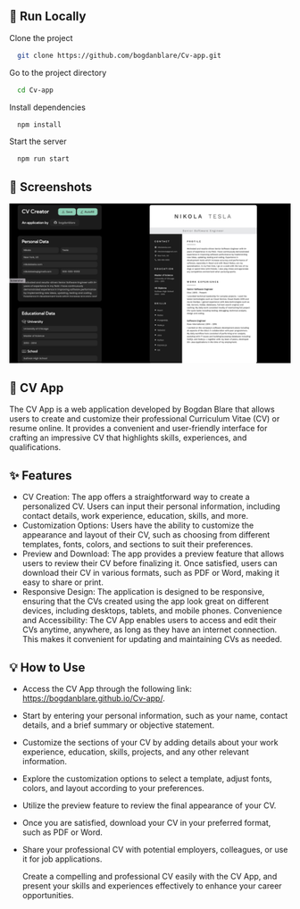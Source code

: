 ## 🔧 Run Locally

Clone the project

```bash
  git clone https://github.com/bogdanblare/Cv-app.git
```

Go to the project directory

```bash
  cd Cv-app
```

Install dependencies

```bash
  npm install
```

Start the server

```bash
  npm run start
```


## 📸 Screenshots

![App Screenshot](https://github.com/bogdanblare/Cv-app/blob/master/Screenshot.png?raw=true)

## 📱 CV App

The CV App is a web application developed by Bogdan Blare that allows users to create and customize their professional Curriculum Vitae (CV) or resume online. It provides a convenient and user-friendly interface for crafting an impressive CV that highlights skills, experiences, and qualifications.

## ✨ Features

- CV Creation: The app offers a straightforward way to create a personalized CV. Users can input their personal information, including contact details, work experience, education, skills, and more.
- Customization Options: Users have the ability to customize the appearance and layout of their CV, such as choosing from different templates, fonts, colors, and  sections to suit their preferences.
- Preview and Download: The app provides a preview feature that allows users to review their CV before finalizing it. Once satisfied, users can download their CV in various formats, such as PDF or Word, making it easy to share or print.
- Responsive Design: The application is designed to be responsive, ensuring that the CVs created using the app look great on different devices, including desktops, tablets, and mobile phones.
Convenience and Accessibility: The CV App enables users to access and edit their CVs anytime, anywhere, as long as they have an internet connection. This makes it convenient for updating and maintaining CVs as needed.

## 💡 How to Use

- Access the CV App through the following link: https://bogdanblare.github.io/Cv-app/.
- Start by entering your personal information, such as your name, contact details, and a brief summary or objective statement.
- Customize the sections of your CV by adding details about your work experience, education, skills, projects, and any other relevant information.
- Explore the customization options to select a template, adjust fonts, colors, and layout according to your preferences.
- Utilize the preview feature to review the final appearance of your CV.
- Once you are satisfied, download your CV in your preferred format, such as PDF or Word.
- Share your professional CV with potential employers, colleagues, or use it for job applications.

  Create a compelling and professional CV easily with the CV App, and present your skills and experiences effectively to enhance your career opportunities.
